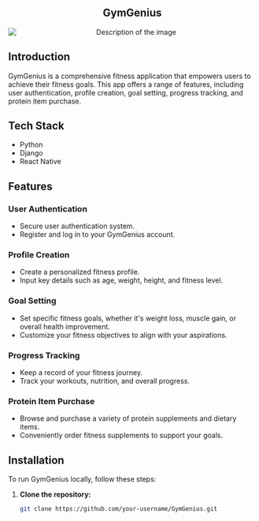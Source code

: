 <h2 align="center">
  GymGenius
</h2> 

<p align="center">
  <img src="" alt="Description of the image" style="display: block; margin: 0 auto;">
</p>

## Introduction

GymGenius is a comprehensive fitness application that empowers users to achieve their fitness goals. This app offers a range of features, including user authentication, profile creation, goal setting, progress tracking, and protein item purchase.

## Tech Stack

- Python
- Django
- React Native 

## Features

### User Authentication

- Secure user authentication system.
- Register and log in to your GymGenius account.

### Profile Creation

- Create a personalized fitness profile.
- Input key details such as age, weight, height, and fitness level.

### Goal Setting

- Set specific fitness goals, whether it's weight loss, muscle gain, or overall health improvement.
- Customize your fitness objectives to align with your aspirations.

### Progress Tracking

- Keep a record of your fitness journey.
- Track your workouts, nutrition, and overall progress.

### Protein Item Purchase

- Browse and purchase a variety of protein supplements and dietary items.
- Conveniently order fitness supplements to support your goals.

## Installation

To run GymGenius locally, follow these steps:

1. **Clone the repository:**

   ```bash
   git clone https://github.com/your-username/GymGenius.git
